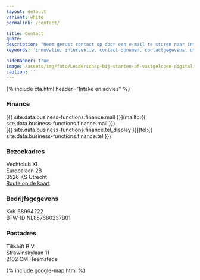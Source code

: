 ```yaml
---
layout: default
variant: white
permalink: /contact/

title: Contact
quote:
description: "Neem gerust contact op door een e-mail te sturen naar info@tiltshift.nl of te bellen met +31 (0)20 722 02 07."
keywords: 'innovatie, interventie, contact opnemen, contactgegevens, utrecht, tiltshift, good public tech'

hideBanner: true
image: /assets/img/foto/Leiderschap-bij-starten-of-vastgelopen-digitalisering.jpg
caption: ''
---
```


{% include cta.html header="Intake en advies" %}

### Finance

[{{ site.data.business-functions.finance.mail }}](mailto:{{ site.data.business-functions.finance.mail }})<br>
[{{ site.data.business-functions.finance.tel_display }}](tel:{{ site.data.business-functions.finance.tel }})

### Bezoekadres

Vechtclub XL<br>
Europalaan 2B<br>
3526 KS Utrecht<br>
<a href="https://maps.google.com/maps?ll=52.075504,5.106973&z=15&t=m&hl=nl&gl=NL&mapclient=embed&cid=13040789619853914505" target="_blank" title="Open Google Map met Tiltshift adres">Route op de kaart</a>

### Bedrijfsgegevens

KvK 68994222<br>
BTW-ID NL857680237B01

### Postadres

Tiltshift B.V.<br>
Strawinskylaan 11<br>
2102 CM Heemstede

{% include google-map.html %}

